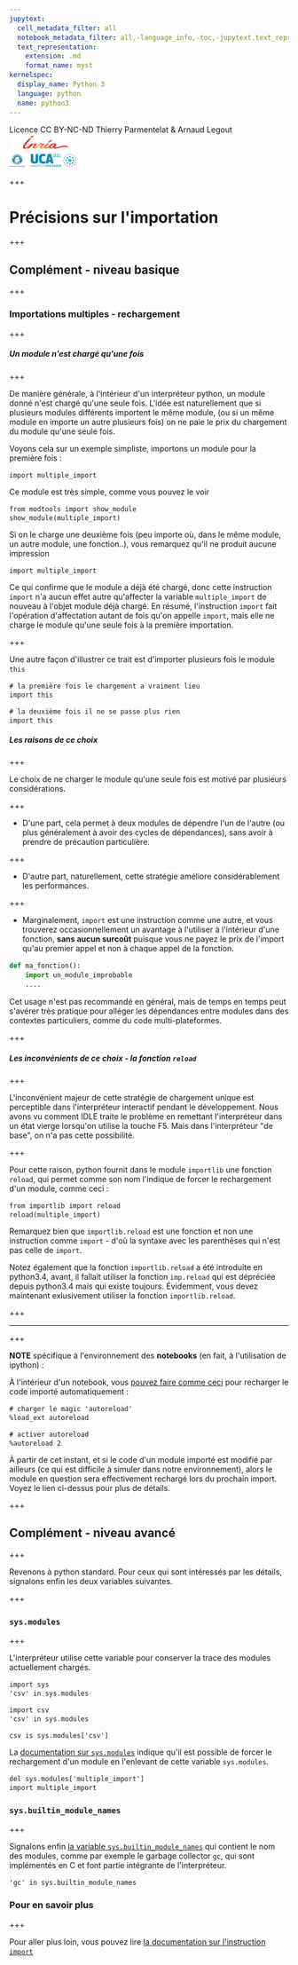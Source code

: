```yaml
---
jupytext:
  cell_metadata_filter: all
  notebook_metadata_filter: all,-language_info,-toc,-jupytext.text_representation.jupytext_version,-jupytext.text_representation.format_version
  text_representation:
    extension: .md
    format_name: myst
kernelspec:
  display_name: Python 3
  language: python
  name: python3
---
```


<div class="licence">
<span>Licence CC BY-NC-ND</span>
<span>Thierry Parmentelat &amp; Arnaud Legout</span>
<span><img src="media/both-logos-small-alpha.png" /></span>
</div>

+++

# Précisions sur l'importation

+++

## Complément - niveau basique

+++

### Importations multiples - rechargement

+++

##### Un module n'est chargé qu'une fois

+++

De manière générale, à l'intérieur d'un interpréteur python, un module donné n'est chargé qu'une seule fois. L'idée est naturellement que si plusieurs modules différents importent le même module, (ou si un même module en importe un autre plusieurs fois) on ne paie le prix du chargement du module qu'une seule fois.

Voyons cela sur un exemple simpliste, importons un module pour la première fois :

```{code-cell}
import multiple_import
```

Ce module est très simple, comme vous pouvez le voir

```{code-cell}
from modtools import show_module
show_module(multiple_import)
```

Si on le charge une deuxième fois (peu importe où, dans le même module, un autre module, une fonction..), vous remarquez qu'il ne produit aucune impression

```{code-cell}
import multiple_import 
```

Ce qui confirme que le module a déjà été chargé, donc cette instruction `import` n'a aucun effet autre qu'affecter la variable `multiple_import` de nouveau à l'objet module déjà chargé. En résumé, l'instruction `import` fait l'opération d'affectation autant de fois qu'on appelle `import`, mais elle ne charge le module qu'une seule fois à la première importation.

+++

Une autre façon d'illustrer ce trait est d'importer plusieurs fois le module `this`

```{code-cell}
# la première fois le chargement a vraiment lieu
import this
```

```{code-cell}
# la deuxième fois il ne se passe plus rien
import this
```

##### Les raisons de ce choix

+++

Le choix de ne charger le module qu'une seule fois est motivé par plusieurs considérations.

+++

* D'une part, cela permet à deux modules de dépendre l'un de l'autre (ou plus généralement à avoir des cycles de dépendances), sans avoir à prendre de précaution particulière.

+++

* D'autre part, naturellement, cette stratégie améliore considérablement les performances.

+++

* Marginalement, `import` est une instruction comme une autre, et vous trouverez occasionnellement un avantage à l'utiliser à l'intérieur d'une fonction, **sans aucun surcoût** puisque vous ne payez le prix de l'import qu'au premier appel et non à chaque appel de la fonction.

```python
def ma_fonction():
    import un_module_improbable
    ....
```

Cet usage n'est pas recommandé en général, mais de temps en temps peut s'avérer très pratique pour alléger les dépendances entre modules dans des contextes particuliers, comme du code multi-plateformes.

+++

##### Les inconvénients de ce choix - la fonction `reload`

+++

L'inconvénient majeur de cette stratégie de chargement unique est perceptible dans l'interpréteur interactif pendant le développement. Nous avons vu comment IDLE traite le problème en remettant l'interpréteur dans un état vierge lorsqu'on utilise la touche F5. Mais dans l'interpréteur "de base", on n'a pas cette possibilité.

+++

Pour cette raison, python fournit dans le module `importlib` une fonction `reload`, qui permet comme son nom l'indique de forcer le rechargement d'un module, comme ceci :

```{code-cell}
from importlib import reload
reload(multiple_import)
```

Remarquez bien que `importlib.reload` est une fonction et non une instruction comme `import` - d'où la syntaxe avec les parenthèses qui n'est pas celle de `import`.

Notez également que la fonction `importlib.reload` a été introduite en python3.4, avant, il fallait utiliser la fonction `imp.reload` qui est dépréciée depuis python3.4 mais qui existe toujours. Évidemment, vous devez maintenant exlusivement utiliser la fonction `importlib.reload`.

+++

*****

+++

**NOTE** spécifique à l'environnement des **notebooks** (en fait, à l'utilisation de ipython) :

À l'intérieur d'un notebook, vous [pouvez faire comme ceci](https://ipython.org/ipython-doc/3/config/extensions/autoreload.html) pour recharger le code importé automatiquement :

```{code-cell}
# charger le magic 'autoreload'
%load_ext autoreload
```

```{code-cell}
# activer autoreload
%autoreload 2
```

À partir de cet instant, et si le code d'un module importé est modifié par ailleurs (ce qui est difficile à simuler dans notre environnement), alors le module en question sera effectivement rechargé lors du prochain import. Voyez le lien ci-dessus pour plus de détails.

+++

## Complément - niveau avancé

+++

Revenons à python standard. Pour ceux qui sont intéressés par les détails, signalons enfin les deux variables suivantes.

+++

### `sys.modules`

+++

L'interpréteur utilise cette variable pour conserver la trace des modules actuellement chargés.

```{code-cell}
import sys
'csv' in sys.modules
```

```{code-cell}
import csv
'csv' in sys.modules
```

```{code-cell}
csv is sys.modules['csv']
```

La [documentation sur `sys.modules`](https://docs.python.org/3/library/sys.html#sys.modules) indique qu'il est possible de forcer le rechargement d'un module en l'enlevant de cette variable `sys.modules`.

```{code-cell}
del sys.modules['multiple_import']
import multiple_import
```

### `sys.builtin_module_names`

+++

Signalons enfin [la variable `sys.builtin_module_names`](https://docs.python.org/3/library/sys.html#sys.builtin_module_names) qui contient le nom des modules, comme par exemple le garbage collector `gc`, qui sont implémentés en C et font partie intégrante de l'interpréteur.

```{code-cell}
'gc' in sys.builtin_module_names
```

### Pour en savoir plus

+++

Pour aller plus loin, vous pouvez lire [la documentation sur l'instruction `import`](https://docs.python.org/3/reference/simple_stmts.html#the-import-statement)
